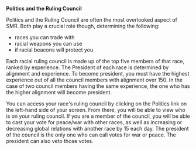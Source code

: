 <!-- TITLE: Politics And The Ruling Council -->
<!-- SUBTITLE: A quick summary of Politics And The Ruling Council -->

**Politics and the Ruling Council**

Politics and the Ruling Council are often the most overlooked aspect of SMR. Both play a crucial role though, determining the following:

* races you can trade with
* racial weapons you can use
* if racial beacons will protect you

Each racial ruling council is made up of the top five members of that race, ranked by experience. The President of each race is determined by alignment and experience. To become president, you must have the highest experience out of all the council members with alignment over 150. In the case of two council members having the same experience, the one who has the higher alignment will become president.

You can access your race's ruling council by clicking on the Politics link on the left-hand side of your screen. From there, you will be able to view who is on your ruling council. If you are a member of the council, you will be able to cast your vote for peace/war with other races, as well as increasing or decreasing global relations with another race by 15 each day. The president of the council is the only one who can call votes for war or peace. The president can also veto those votes.
